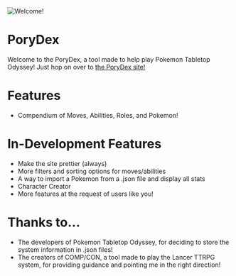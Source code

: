 <img src="https://raw.githubusercontent.com/Arcranmon/porydex/master/src/assets/pokemon/474.png" title="Welcome!" alt="Welcome!">

# PoryDex

Welcome to the PoryDex, a tool made to help play Pokemon Tabletop Odyssey! Just hop on over to <a href="porydex.app">the PoryDex site!</a>

# Features
- Compendium of Moves, Abilities, Roles, and Pokemon!

# In-Development Features
- Make the site prettier (always)
- More filters and sorting options for moves/abilities
- A way to import a Pokemon from a .json file and display all stats
- Character Creator
- More features at the request of users like you!

# Thanks to...
- The developers of Pokemon Tabletop Odyssey, for deciding to store the system information in .json files!
- The creators of COMP/CON, a tool made to play the Lancer TTRPG system, for providing guidance and pointing me in the right direction!
